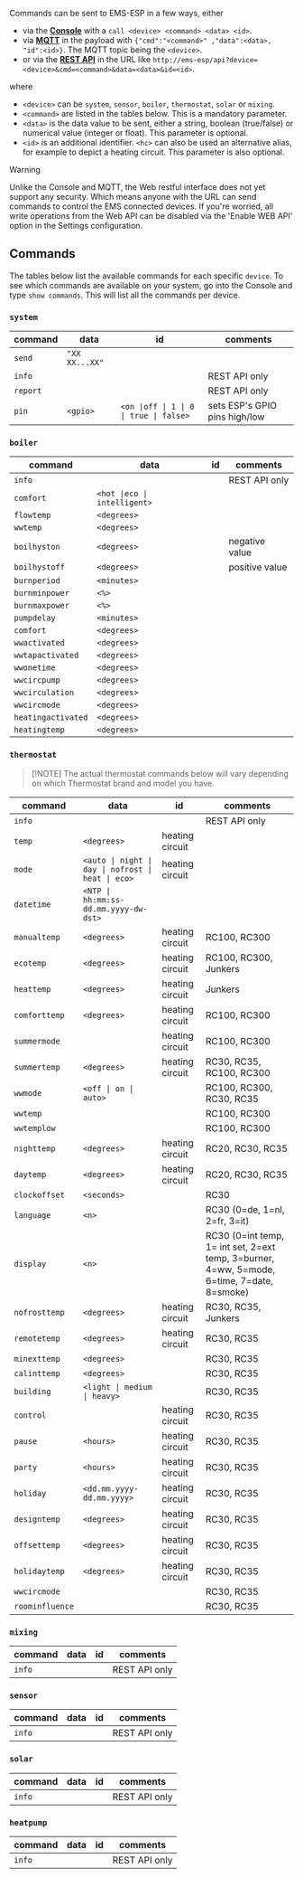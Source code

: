 Commands can be sent to EMS-ESP in a few ways, either

 * via the [**Console**](Console) with a `call <device> <command> <data> <id>`.
 * via [**MQTT**](MQTT) in the payload with `{"cmd":"<command>" ,"data":<data>, "id":<id>}`. The MQTT topic being the `<device>`.
 * or via the [**REST API**](Web) in the URL like `http://ems-esp/api?device=<device>&cmd=<command>&data=<data>&id=<id>`.

where
* `<device>` can be `system`, `sensor`, `boiler`, `thermostat`, `solar` or `mixing`.
* `<command>` are listed in the tables below. This is a mandatory parameter.
* `<data>` is the data value to be sent, either a string, boolean (true/false) or numerical value (integer or float). This parameter is optional.
* `<id>` is an additional identifier. `<hc>` can also be used an alternative alias, for example to depict a heating circuit. This parameter is also optional.

> [!WARNING]
> Unlike the Console and MQTT, the Web restful interface does not yet support any security. Which means anyone with the URL can send commands to control the EMS connected devices. If you're worried, all write operations from the Web API can be disabled via the 'Enable WEB API' option in the Settings configuration.

## Commands

The tables below list the available commands for each specific `device`.
To see which commands are available on your system, go into the Console and type `show commands`. This will list all the commands per device.

### `system`
| command | data | id | comments |
| ------- | ---- | -- | -------- |
| `send` | `"XX XX...XX"` |  |   |
| `info` |  |  | REST API only |
| `report` |  |  | REST API only |
| `pin` | `<gpio>` | `<on \|off \| 1 \| 0 \| true \| false>` | sets ESP's GPIO pins high/low |

### `boiler`
| command | data | id | comments |
| ------- | ---- | -- | -------- |
| `info` |  |  | REST API only |
| `comfort` | `<hot \|eco \| intelligent>` |  |  |
| `flowtemp` | `<degrees>` |  |  |
| `wwtemp` | `<degrees>` |  |  |
| `boilhyston` | `<degrees>` |  | negative value |
| `boilhystoff` | `<degrees>` |  | positive value |
| `burnperiod` | `<minutes>` |  |  |
| `burnminpower` | `<%>` |  |  |
| `burnmaxpower` | `<%>` |  |  |
| `pumpdelay` | `<minutes>` |  |  |
| `comfort` | `<degrees>` |  |  |
| `wwactivated` | `<degrees>` |  |  |
| `wwtapactivated` | `<degrees>` |  |  |
| `wwonetime` | `<degrees>` |  |  |
| `wwcircpump` | `<degrees>` |  |  |
| `wwcirculation` | `<degrees>` |  |  |
| `wwcircmode` | `<degrees>` |  |  |
| `heatingactivated` | `<degrees>` |  |  |
| `heatingtemp` | `<degrees>` |  |   |

### `thermostat`

> [!NOTE] The actual thermostat commands below will vary depending on which Thermostat brand and model you have.

| command | data | id | comments |
| ------- | ---- | -- | -------- |
| `info` |  |  | REST API only |
| `temp` | `<degrees>` | heating circuit |  |
| `mode` | `<auto \| night \| day \| nofrost \| heat \| eco>` | heating circuit |  |
| `datetime` | `<NTP \| hh:mm:ss-dd.mm.yyyy-dw-dst>` | | |
| `manualtemp` | `<degrees>` | heating circuit | RC100, RC300 |
| `ecotemp` | `<degrees>` | heating circuit | RC100, RC300, Junkers |
| `heattemp` | `<degrees>` | heating circuit  | Junkers |
| `comforttemp` | `<degrees>` | heating circuit | RC100, RC300 |
| `summermode` |  | heating circuit | RC100, RC300 |
| `summertemp` | `<degrees>` | heating circuit | RC30, RC35, RC100, RC300 |
| `wwmode` | `<off \| on \| auto>` |  | RC100, RC300, RC30, RC35 |
| `wwtemp` |  |  | RC100, RC300 |
| `wwtemplow` |  |  | RC100, RC300 |
| `nighttemp` | `<degrees>` | heating circuit | RC20, RC30, RC35 |
| `daytemp` | `<degrees>` | heating circuit | RC20, RC30, RC35 |
| `clockoffset` | `<seconds>` |  | RC30 |
| `language` | `<n>` |  | RC30 (0=de, 1=nl, 2=fr, 3=it) |
| `display` | `<n>` |  | RC30 (0=int temp, 1= int set, 2=ext temp, 3=burner, 4=ww, 5=mode, 6=time, 7=date, 8=smoke) |
| `nofrosttemp` | `<degrees>` | heating circuit | RC30, RC35, Junkers |
| `remotetemp` | `<degrees>` | heating circuit | RC30, RC35 |
| `minexttemp` | `<degrees>` |  | RC30, RC35 |
| `calinttemp` | `<degrees>` |  | RC30, RC35 |
| `building` | `<light \| medium \| heavy>` |  | RC30, RC35 |
| `control` | | heating circuit  | RC30, RC35 |
| `pause` | `<hours>` | heating circuit | RC30, RC35 |
| `party` | `<hours>` | heating circuit | RC30, RC35 |
| `holiday` | `<dd.mm.yyyy-dd.mm.yyyy>` | heating circuit | RC30, RC35 |
| `designtemp` | `<degrees>` | heating circuit | RC30, RC35 |
| `offsettemp` | `<degrees>` | heating circuit | RC30, RC35 |
| `holidaytemp` | `<degrees>` | heating circuit | RC30, RC35 |
| `wwcircmode` |  |  | RC30, RC35 |
| `roominfluence` |  |  | RC30, RC35 |

### `mixing`
| command | data | id | comments |
| ------- | ---- | -- | -------- |
| `info` |  |  | REST API only |

### `sensor`
| command | data | id | comments |
| ------- | ---- | -- | -------- |
| `info` |  |  | REST API only |

### `solar`
| command | data | id | comments |
| ------- | ---- | -- | -------- |
| `info` |  |  | REST API only | 

### `heatpump`
| command | data | id | comments |
| ------- | ---- | -- | -------- |
| `info` |  |  | REST API only | 

